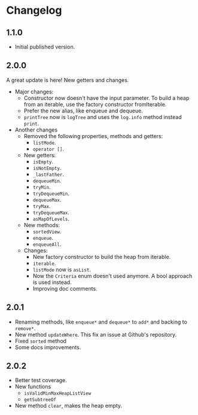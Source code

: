 # Changelog

## 1.1.0

- Initial published version.

## 2.0.0

A great update is here! New getters and changes.

- Major changes:
  - Constructor now doesn't have the input parameter. To build a heap from an iterable, use the factory constructor fromIterable.
  - Prefer the new alias, like enqueue and dequeue.
  - `printTree` now is `logTree` and uses the `log.info` method instead `print`.
- Another changes
  - Removed the following properties, methods and getters:
    - `listMode`.
    - `operator []`.
  - New getters:
    - `isEmpty`.
    - `isNotEmpty`.
    - `_lastFather`.
    - `dequeueMin`.
    - `tryMin`.
    - `tryDequeueMin`.
    - `dequeueMax`.
    - `tryMax`.
    - `tryDequeueMax`.
    - `asMapOfLevels`.
  - New methods:
    - `sortedView`.
    - `enqueue`.
    - `enqueueAll`.
  - Changes:
    - New factory constructor to build the heap from iterable.
    - `iterable`.
    - `listMode` now is `asList`.
    - Now the `Criteria` enum doesn't used anymore. A bool approach is used instead.
    - Improving doc comments.

## 2.0.1

- Renaming methods, like `enqueue*` and `dequeue*` to `add*` and backing to `remove*`.
- New method `updateWhere`. This fix an issue at Github's repository.
- Fixed `sorted` method
- Some docs improvements.

## 2.0.2

- Better test coverage.
- New functions
  - `isValidMinMaxHeapListView`
  - `getSubtreeOf`
- New method `clear`, makes the heap empty.
